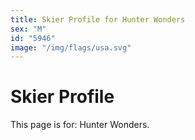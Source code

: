 ```yaml
---
title: Skier Profile for Hunter Wonders
sex: "M"
id: "5946"
image: "/img/flags/usa.svg" 
---
```


# Skier Profile

This page is for: Hunter Wonders.
    